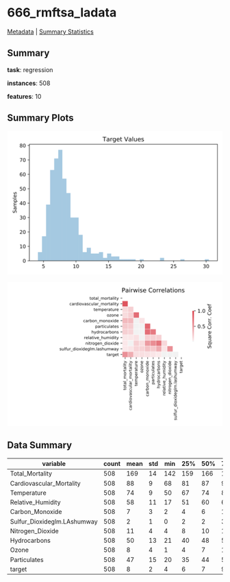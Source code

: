 # 666_rmftsa_ladata

[Metadata](metadata.yaml) | [Summary Statistics](summary_stats.csv)

## Summary

**task**: regression

**instances**: 508

**features**: 10

## Summary Plots

![Labels](label.svg)

![Corr](corr.svg)

## Data Summary

|	variable	|	count	|	mean	|	std	|	min	|	25%	|	50%	|	75%	|	max|
| --- | --- | --- | --- | --- | --- | --- | --- | --- |
|	Total_Mortality	|	508	|	169	|	14	|	142	|	159	|	166	|	176	|	231
|	Cardiovascular_Mortality	|	508	|	88	|	9	|	68	|	81	|	87	|	94	|	132
|	Temperature	|	508	|	74	|	9	|	50	|	67	|	74	|	81	|	99
|	Relative_Humidity	|	508	|	58	|	11	|	17	|	51	|	60	|	67	|	93
|	Carbon_Monoxide	|	508	|	7	|	3	|	2	|	4	|	6	|	10	|	22
|	Sulfur_Dioxideglm.LAshumway	|	508	|	2	|	1	|	0	|	2	|	2	|	3	|	6
|	Nitrogen_Dioxide	|	508	|	11	|	4	|	4	|	8	|	10	|	13	|	25
|	Hydrocarbons	|	508	|	50	|	13	|	21	|	40	|	48	|	59	|	100
|	Ozone	|	508	|	8	|	4	|	1	|	4	|	7	|	11	|	22
|	Particulates	|	508	|	47	|	15	|	20	|	35	|	44	|	57	|	97
|	target	|	508	|	8	|	2	|	4	|	6	|	7	|	9	|	30
